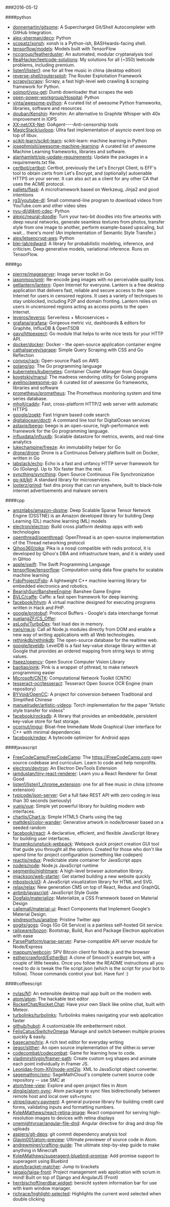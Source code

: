 ###2016-05-12

####python
* [donnemartin/gitsome](https://github.com/donnemartin/gitsome): A Supercharged Git/Shell Autocompleter with GitHub Integration.
* [alex-sherman/deco](https://github.com/alex-sherman/deco): Python
* [scopatz/xonsh](https://github.com/scopatz/xonsh): xonsh is a Python-ish, BASHwards-facing shell.
* [tensorflow/models](https://github.com/tensorflow/models): Models built with TensorFlow
* [nccgroup/featherduster](https://github.com/nccgroup/featherduster): An automated, modular cryptanalysis tool
* [RealHacker/leetcode-solutions](https://github.com/RealHacker/leetcode-solutions): My solutions for all (~350) leetcode problems, including premium.
* [listen1/listen1](https://github.com/listen1/listen1): one for all free music in china (desktop edition)
* [reverse-shell/routersploit](https://github.com/reverse-shell/routersploit): The Router Exploitation Framework
* [scrapy/scrapy](https://github.com/scrapy/scrapy): Scrapy, a fast high-level web crawling & scraping framework for Python.
* [soimort/you-get](https://github.com/soimort/you-get): Dumb downloader that scrapes the web
* [open-power-workgroup/Hospital](https://github.com/open-power-workgroup/Hospital): Python
* [vinta/awesome-python](https://github.com/vinta/awesome-python): A curated list of awesome Python frameworks, libraries, software and resources
* [douban/Kenshin](https://github.com/douban/Kenshin): Kenshin: An alternative to Graphite Whisper with 40x improvement in IOPS
* [XX-net/XX-Net](https://github.com/XX-net/XX-Net): GoAgent----Anti-censorship tools
* [MagicStack/uvloop](https://github.com/MagicStack/uvloop): Ultra fast implementation of asyncio event loop on top of libuv.
* [scikit-learn/scikit-learn](https://github.com/scikit-learn/scikit-learn): scikit-learn: machine learning in Python
* [josephmisiti/awesome-machine-learning](https://github.com/josephmisiti/awesome-machine-learning): A curated list of awesome Machine Learning frameworks, libraries and software.
* [alanhamlett/pip-update-requirements](https://github.com/alanhamlett/pip-update-requirements): Update the packages in a requirements.txt file.
* [certbot/certbot](https://github.com/certbot/certbot): Certbot, previously the Let's Encrypt Client, is EFF's tool to obtain certs from Let's Encrypt, and (optionally) autoenable HTTPS on your server. It can also act as a client for any other CA that uses the ACME protocol.
* [pallets/flask](https://github.com/pallets/flask): A microframework based on Werkzeug, Jinja2 and good intentions
* [rg3/youtube-dl](https://github.com/rg3/youtube-dl): Small command-line program to download videos from YouTube.com and other video sites
* [nyu-dl/dl4mt-cdec](https://github.com/nyu-dl/dl4mt-cdec): Python
* [alexjc/neural-doodle](https://github.com/alexjc/neural-doodle): Turn your two-bit doodles into fine artworks with deep neural networks, generate seamless textures from photos, transfer style from one image to another, perform example-based upscaling, but wait... there's more! (An implementation of Semantic Style Transfer.)
* [alex/letsencrypt-aws](https://github.com/alex/letsencrypt-aws): Python
* [blei-lab/edward](https://github.com/blei-lab/edward): A library for probabilistic modeling, inference, and criticism. Deep generative models, variational inference. Runs on TensorFlow.

####go
* [pierrre/imageserver](https://github.com/pierrre/imageserver): Image server toolkit in Go
* [jasonmoo/smlr](https://github.com/jasonmoo/smlr): Re-encode jpeg images with no perceivable quality loss.
* [getlantern/lantern](https://github.com/getlantern/lantern): Open Internet for everyone. Lantern is a free desktop application that delivers fast, reliable and secure access to the open Internet for users in censored regions. It uses a variety of techniques to stay unblocked, including P2P and domain fronting. Lantern relies on users in uncensored regions acting as access points to the open Internet.
* [leveros/leveros](https://github.com/leveros/leveros): Serverless + Microservices = 
* [grafana/grafana](https://github.com/grafana/grafana): Gorgeous metric viz, dashboards & editors for Graphite, InfluxDB & OpenTSDB
* [gavv/httpexpect](https://github.com/gavv/httpexpect): Go module that helps to write nice tests for your HTTP API.
* [docker/docker](https://github.com/docker/docker): Docker - the open-source application container engine
* [cathalgarvey/sqrape](https://github.com/cathalgarvey/sqrape): Simple Query Scraping with CSS and Go Reflection
* [convox/rack](https://github.com/convox/rack): Open-source PaaS on AWS
* [golang/go](https://github.com/golang/go): The Go programming language
* [kubernetes/kubernetes](https://github.com/kubernetes/kubernetes): Container Cluster Manager from Google
* [kovetskiy/manul](https://github.com/kovetskiy/manul): The madness vendoring utility for Golang programs
* [avelino/awesome-go](https://github.com/avelino/awesome-go): A curated list of awesome Go frameworks, libraries and software
* [prometheus/prometheus](https://github.com/prometheus/prometheus): The Prometheus monitoring system and time series database.
* [mholt/caddy](https://github.com/mholt/caddy): Fast, cross-platform HTTP/2 web server with automatic HTTPS
* [google/zoekt](https://github.com/google/zoekt): Fast trigram based code search
* [digitalocean/doctl](https://github.com/digitalocean/doctl): A command line tool for DigitalOcean services
* [astaxie/beego](https://github.com/astaxie/beego): beego is an open-source, high-performance web framework for the Go programming language.
* [influxdata/influxdb](https://github.com/influxdata/influxdb): Scalable datastore for metrics, events, and real-time analytics
* [lukechampine/freeze](https://github.com/lukechampine/freeze): An immutability helper for Go
* [drone/drone](https://github.com/drone/drone): Drone is a Continuous Delivery platform built on Docker, written in Go
* [labstack/echo](https://github.com/labstack/echo): Echo is a fast and unfancy HTTP server framework for Go (Golang). Up to 10x faster than the rest.
* [syncthing/syncthing](https://github.com/syncthing/syncthing): Open Source Continuous File Synchronization
* [go-kit/kit](https://github.com/go-kit/kit): A standard library for microservices.
* [looterz/grimd](https://github.com/looterz/grimd): fast dns proxy that can run anywhere, built to black-hole internet advertisements and malware servers

####cpp
* [amznlabs/amazon-dsstne](https://github.com/amznlabs/amazon-dsstne): Deep Scalable Sparse Tensor Network Engine (DSSTNE) is an Amazon developed library for building Deep Learning (DL) machine learning (ML) models
* [electron/electron](https://github.com/electron/electron): Build cross platform desktop apps with web technologies
* [openthread/openthread](https://github.com/openthread/openthread): OpenThread is an open-source implementation of the Thread networking protocol
* [Qihoo360/pika](https://github.com/Qihoo360/pika): Pika is a nosql compatible with redis protocol, it is developed by Qihoo's DBA and infrastructure team, and it is widely used in QiHoo
* [apple/swift](https://github.com/apple/swift): The Swift Programming Language
* [tensorflow/tensorflow](https://github.com/tensorflow/tensorflow): Computation using data flow graphs for scalable machine learning
* [FidoProject/Fido](https://github.com/FidoProject/Fido): A lightweight C++ machine learning library for embedded electronics and robotics.
* [BearishSun/BansheeEngine](https://github.com/BearishSun/BansheeEngine): Banshee Game Engine
* [BVLC/caffe](https://github.com/BVLC/caffe): Caffe: a fast open framework for deep learning.
* [facebook/hhvm](https://github.com/facebook/hhvm): A virtual machine designed for executing programs written in Hack and PHP.
* [google/protobuf](https://github.com/google/protobuf): Protocol Buffers - Google's data interchange format
* [xuelangZF/CS_Offer](https://github.com/xuelangZF/CS_Offer): 
* [asLody/TurboDex](https://github.com/asLody/TurboDex): fast load dex in memory.
* [nwjs/nw.js](https://github.com/nwjs/nw.js): Call all Node.js modules directly from DOM and enable a new way of writing applications with all Web technologies.
* [rethinkdb/rethinkdb](https://github.com/rethinkdb/rethinkdb): The open-source database for the realtime web.
* [google/leveldb](https://github.com/google/leveldb): LevelDB is a fast key-value storage library written at Google that provides an ordered mapping from string keys to string values.
* [Itseez/opencv](https://github.com/Itseez/opencv): Open Source Computer Vision Library
* [baotiao/pink](https://github.com/baotiao/pink): Pink is a wrapper of pthread, to make network programming easier
* [Microsoft/CNTK](https://github.com/Microsoft/CNTK): Computational Network Toolkit (CNTK)
* [tesseract-ocr/tesseract](https://github.com/tesseract-ocr/tesseract): Tesseract Open Source OCR Engine (main repository)
* [BYVoid/OpenCC](https://github.com/BYVoid/OpenCC): A project for conversion between Traditional and Simplified Chinese
* [manuelruder/artistic-videos](https://github.com/manuelruder/artistic-videos): Torch implementation for the paper "Artistic style transfer for videos"
* [facebook/rocksdb](https://github.com/facebook/rocksdb): A library that provides an embeddable, persistent key-value store for fast storage.
* [ocornut/imgui](https://github.com/ocornut/imgui): Bloat-free Immediate Mode Graphical User interface for C++ with minimal dependencies
* [facebook/redex](https://github.com/facebook/redex): A bytecode optimizer for Android apps

####javascript
* [FreeCodeCamp/FreeCodeCamp](https://github.com/FreeCodeCamp/FreeCodeCamp): The https://FreeCodeCamp.com open source codebase and curriculum. Learn to code and help nonprofits.
* [electron/devtron](https://github.com/electron/devtron): An Electron DevTools Extension
* [iamdustan/tiny-react-renderer](https://github.com/iamdustan/tiny-react-renderer): Learn you a React Renderer for Great Good
* [listen1/listen1_chrome_extension](https://github.com/listen1/listen1_chrome_extension): one for all free music in china (chrome extension)
* [typicode/json-server](https://github.com/typicode/json-server): Get a full fake REST API with zero coding in less than 30 seconds (seriously)
* [vuejs/vue](https://github.com/vuejs/vue): Simple yet powerful library for building modern web interfaces.
* [chartjs/Chart.js](https://github.com/chartjs/Chart.js): Simple HTML5 Charts using the <canvas> tag
* [mattdesl/color-wander](https://github.com/mattdesl/color-wander): Generative artwork in node/browser based on a seeded random
* [facebook/react](https://github.com/facebook/react): A declarative, efficient, and flexible JavaScript library for building user interfaces.
* [linuxenko/unstuck-webpack](https://github.com/linuxenko/unstuck-webpack): Webpack quick project creation GUI tool that guide you throught all the options. Created for those who don't like spend time for project configuration (something like codepen)
* [reactjs/redux](https://github.com/reactjs/redux): Predictable state container for JavaScript apps
* [nodejs/node](https://github.com/nodejs/node): Node.js JavaScript runtime
* [segmentio/nightmare](https://github.com/segmentio/nightmare): A high-level browser automation library.
* [mjackson/web-starter](https://github.com/mjackson/web-starter): Get started building a new website quickly
* [mbostock/d3](https://github.com/mbostock/d3): A JavaScript visualization library for HTML and SVG.
* [relax/relax](https://github.com/relax/relax): New generation CMS on top of React, Redux and GraphQL
* [airbnb/javascript](https://github.com/airbnb/javascript): JavaScript Style Guide
* [Dogfalo/materialize](https://github.com/Dogfalo/materialize): Materialize, a CSS Framework based on Material Design
* [callemall/material-ui](https://github.com/callemall/material-ui): React Components that Implement Google's Material Design.
* [sindresorhus/anatine](https://github.com/sindresorhus/anatine): Pristine Twitter app
* [gogits/gogs](https://github.com/gogits/gogs): Gogs (Go Git Service) is a painless self-hosted Git service.
* [railsware/bozon](https://github.com/railsware/bozon): Bootstrap, Build, Run and Package Electron application with ease
* [ParsePlatform/parse-server](https://github.com/ParsePlatform/parse-server): Parse-compatible API server module for Node/Express
* [mappum/webcoin](https://github.com/mappum/webcoin): SPV Bitcoin client for Node.js and the browser
* [esthercrawford/EstherBot](https://github.com/esthercrawford/EstherBot): A clone of Smooch's example bot, with a couple of little tweaks. Once you follow the README instructions all you need to do is tweak the file script.json (which is the script for your bot to follow). Those commands control your bot. Have fun! :)

####coffeescript
* [nylas/N1](https://github.com/nylas/N1): An extensible desktop mail app built on the modern web.
* [atom/atom](https://github.com/atom/atom): The hackable text editor
* [RocketChat/Rocket.Chat](https://github.com/RocketChat/Rocket.Chat): Have your own Slack like online chat, built with Meteor.
* [turbolinks/turbolinks](https://github.com/turbolinks/turbolinks): Turbolinks makes navigating your web application faster
* [github/hubot](https://github.com/github/hubot): A customizable life embetterment robot.
* [FelisCatus/SwitchyOmega](https://github.com/FelisCatus/SwitchyOmega): Manage and switch between multiple proxies quickly & easily.
* [basecamp/trix](https://github.com/basecamp/trix): A rich text editor for everyday writing
* [iiegor/slither](https://github.com/iiegor/slither): An open source implementation of the slither.io server
* [codecombat/codecombat](https://github.com/codecombat/codecombat): Game for learning how to code.
* [vladimirshlygin/framer-path](https://github.com/vladimirshlygin/framer-path): Create custom svg shapes and animate each point individually in Framer JS.
* [Leonidas-from-XIV/node-xml2js](https://github.com/Leonidas-from-XIV/node-xml2js): XML to JavaScript object converter.
* [sagemathinc/smc](https://github.com/sagemathinc/smc): SageMathCloud's complete current source code repository -- use SMC at
* [atom/tree-view](https://github.com/atom/tree-view): Explore and open project files in Atom
* [dingjie/atom-sync](https://github.com/dingjie/atom-sync): Atom package to sync files bidirectionally between remote host and local over ssh+rsync
* [stripe/jquery.payment](https://github.com/stripe/jquery.payment): A general purpose library for building credit card forms, validating inputs and formatting numbers.
* [KyleAMathews/react-retina-image](https://github.com/KyleAMathews/react-retina-image): React component for serving high-resolution images to devices with retina displays
* [onemightyroar/angular-file-dnd](https://github.com/onemightyroar/angular-file-dnd): Angular directive for drag and drop file uploads
* [aspiers/git-deps](https://github.com/aspiers/git-deps): git commit dependency analysis tool
* [Glavin001/atom-preview](https://github.com/Glavin001/atom-preview): Ultimate previewer of source code in Atom.
* [andrewminer/crafting-guide](https://github.com/andrewminer/crafting-guide): The ultimate step-by-step guide to make anything in Minecraft
* [KyleAMathews/superagent-bluebird-promise](https://github.com/KyleAMathews/superagent-bluebird-promise): Add promise support to superagent using Bluebird
* [atom/bracket-matcher](https://github.com/atom/bracket-matcher): Jump to brackets
* [taigaio/taiga-front](https://github.com/taigaio/taiga-front): Project management web application with scrum in mind! Built on top of Django and AngularJS (Front)
* [herrbischoff/nerdbar.widget](https://github.com/herrbischoff/nerdbar.widget): bersicht system information bar for use with kwm window manager.
* [richrace/highlight-selected](https://github.com/richrace/highlight-selected): Highlights the current word selected when double clicking
